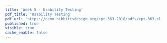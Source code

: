 ```yaml
---
title: 'Week 5 - Usability Testing'
pdf_title: 'Usability Testing'
pdf_url: 'https://demo.hibbittsdesign.org/cpt-363-2018/pdfs/cpt-363-slides-placeholder.pdf'
published: true
visible: true
cache_enable: false
---
```

